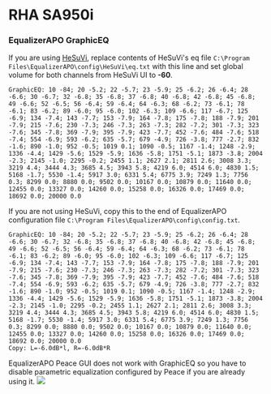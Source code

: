 # RHA SA950i
### EqualizerAPO GraphicEQ
If you are using [HeSuVi](https://sourceforge.net/projects/hesuvi/), replace contents of HeSuVi's eq file `C:\Program Files\EqualizerAPO\config\HeSuVi\eq.txt` with this line and set global volume for both channels from HeSuVi UI to **-60**.
```
GraphicEQ: 10 -84; 20 -5.2; 22 -5.7; 23 -5.9; 25 -6.2; 26 -6.4; 28 -6.6; 30 -6.7; 32 -6.8; 35 -6.8; 37 -6.8; 40 -6.8; 42 -6.8; 45 -6.8; 49 -6.6; 52 -6.5; 56 -6.4; 59 -6.4; 64 -6.3; 68 -6.2; 73 -6.1; 78 -6.1; 83 -6.2; 89 -6.0; 95 -6.0; 102 -6.3; 109 -6.6; 117 -6.7; 125 -6.9; 134 -7.4; 143 -7.7; 153 -7.9; 164 -7.8; 175 -7.8; 188 -7.9; 201 -7.9; 215 -7.6; 230 -7.3; 246 -7.3; 263 -7.3; 282 -7.2; 301 -7.3; 323 -7.6; 345 -7.8; 369 -7.9; 395 -7.9; 423 -7.7; 452 -7.6; 484 -7.6; 518 -7.4; 554 -6.9; 593 -6.2; 635 -5.7; 679 -4.9; 726 -3.8; 777 -2.7; 832 -1.6; 890 -1.0; 952 -0.5; 1019 0.1; 1090 -0.5; 1167 -1.4; 1248 -2.9; 1336 -4.4; 1429 -5.6; 1529 -5.9; 1636 -5.8; 1751 -5.1; 1873 -3.8; 2004 -2.3; 2145 -1.0; 2295 -0.2; 2455 1.1; 2627 2.1; 2811 2.6; 3008 3.3; 3219 4.4; 3444 4.3; 3685 4.5; 3943 5.8; 4219 6.0; 4514 6.0; 4830 1.5; 5168 -1.7; 5530 -1.4; 5917 3.0; 6331 5.4; 6775 3.9; 7249 1.3; 7756 0.3; 8299 0.0; 8880 0.0; 9502 0.0; 10167 0.0; 10879 0.0; 11640 0.0; 12455 0.0; 13327 0.0; 14260 0.0; 15258 0.0; 16326 0.0; 17469 0.0; 18692 0.0; 20000 0.0
```
If you are not using HeSuVi, copy this to the end of EqualizerAPO configuration file `C:\Program Files\EqualizerAPO\config\config.txt`.
```
GraphicEQ: 10 -84; 20 -5.2; 22 -5.7; 23 -5.9; 25 -6.2; 26 -6.4; 28 -6.6; 30 -6.7; 32 -6.8; 35 -6.8; 37 -6.8; 40 -6.8; 42 -6.8; 45 -6.8; 49 -6.6; 52 -6.5; 56 -6.4; 59 -6.4; 64 -6.3; 68 -6.2; 73 -6.1; 78 -6.1; 83 -6.2; 89 -6.0; 95 -6.0; 102 -6.3; 109 -6.6; 117 -6.7; 125 -6.9; 134 -7.4; 143 -7.7; 153 -7.9; 164 -7.8; 175 -7.8; 188 -7.9; 201 -7.9; 215 -7.6; 230 -7.3; 246 -7.3; 263 -7.3; 282 -7.2; 301 -7.3; 323 -7.6; 345 -7.8; 369 -7.9; 395 -7.9; 423 -7.7; 452 -7.6; 484 -7.6; 518 -7.4; 554 -6.9; 593 -6.2; 635 -5.7; 679 -4.9; 726 -3.8; 777 -2.7; 832 -1.6; 890 -1.0; 952 -0.5; 1019 0.1; 1090 -0.5; 1167 -1.4; 1248 -2.9; 1336 -4.4; 1429 -5.6; 1529 -5.9; 1636 -5.8; 1751 -5.1; 1873 -3.8; 2004 -2.3; 2145 -1.0; 2295 -0.2; 2455 1.1; 2627 2.1; 2811 2.6; 3008 3.3; 3219 4.4; 3444 4.3; 3685 4.5; 3943 5.8; 4219 6.0; 4514 6.0; 4830 1.5; 5168 -1.7; 5530 -1.4; 5917 3.0; 6331 5.4; 6775 3.9; 7249 1.3; 7756 0.3; 8299 0.0; 8880 0.0; 9502 0.0; 10167 0.0; 10879 0.0; 11640 0.0; 12455 0.0; 13327 0.0; 14260 0.0; 15258 0.0; 16326 0.0; 17469 0.0; 18692 0.0; 20000 0.0
Copy: L=-6.0dB*l, R=-6.0dB*R
```
EqualizerAPO Peace GUI does not work with GraphicEQ so you have to disable parametric equalization configured by Peace if you are already using it.
![](https://raw.githubusercontent.com/jaakkopasanen/AutoEq/master/results/SBAF-Serious/innerfidelity/onear/RHA%20SA950i/RHA%20SA950i.png)
